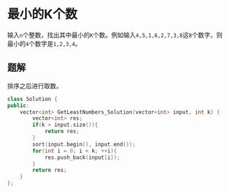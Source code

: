 # 最小的K个数

输入`n`个整数，找出其中最小的`K`个数。例如输入`4,5,1,6,2,7,3,8`这`8`个数字，则最小的`4`个数字是`1,2,3,4`。

## 题解

排序之后进行取数。

```cpp
class Solution {
public:
    vector<int> GetLeastNumbers_Solution(vector<int> input, int k) {
        vector<int> res;
        if(k > input.size()){
            return res;
        }
        sort(input.begin(), input.end());
        for(int i = 0; i < k; ++i){
            res.push_back(input[i]);
        }
        return res;
    }
};
```
